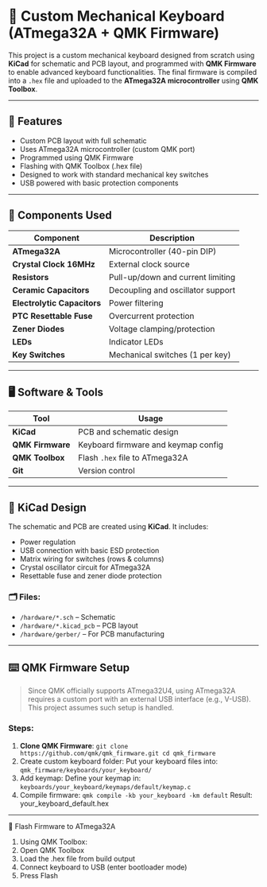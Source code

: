 # 🧠 Custom Mechanical Keyboard (ATmega32A + QMK Firmware)

This project is a custom mechanical keyboard designed from scratch using **KiCad** for schematic and PCB layout, and programmed with **QMK Firmware** to enable advanced keyboard functionalities. The final firmware is compiled into a `.hex` file and uploaded to the **ATmega32A microcontroller** using **QMK Toolbox**.

---

## 🧩 Features

- Custom PCB layout with full schematic
- Uses ATmega32A microcontroller (custom QMK port)
- Programmed using QMK Firmware
- Flashing with QMK Toolbox (.hex file)
- Designed to work with standard mechanical key switches
- USB powered with basic protection components

---

## 🧰 Components Used

| Component                | Description                         |
|--------------------------|-------------------------------------|
| **ATmega32A**            | Microcontroller (40-pin DIP)        |
| **Crystal Clock 16MHz**  | External clock source               |
| **Resistors**            | Pull-up/down and current limiting   |
| **Ceramic Capacitors**   | Decoupling and oscillator support   |
| **Electrolytic Capacitors** | Power filtering                  |
| **PTC Resettable Fuse**  | Overcurrent protection              |
| **Zener Diodes**         | Voltage clamping/protection         |
| **LEDs**                 | Indicator LEDs                      |
| **Key Switches**         | Mechanical switches (1 per key)     |

---

## 🖥️ Software & Tools

| Tool            | Usage                                |
|----------------|--------------------------------------|
| **KiCad**       | PCB and schematic design             |
| **QMK Firmware**| Keyboard firmware and keymap config  |
| **QMK Toolbox** | Flash `.hex` file to ATmega32A       |
| **Git**         | Version control                      |

---

## 📐 KiCad Design

The schematic and PCB are created using **KiCad**. It includes:

- Power regulation
- USB connection with basic ESD protection
- Matrix wiring for switches (rows & columns)
- Crystal oscillator circuit for ATmega32A
- Resettable fuse and zener diode protection

### 🗂 Files:
- `/hardware/*.sch` – Schematic
- `/hardware/*.kicad_pcb` – PCB layout
- `/hardware/gerber/` – For PCB manufacturing

---

## ⌨️ QMK Firmware Setup

> Since QMK officially supports ATmega32U4, using ATmega32A requires a custom port with an external USB interface (e.g., V-USB). This project assumes such setup is handled.

### Steps:

1. **Clone QMK Firmware**:
`
git clone https://github.com/qmk/qmk_firmware.git
cd qmk_firmware
`
2. Create custom keyboard folder:
Put your keyboard files into:
`
qmk_firmware/keyboards/your_keyboard/
`
3. Add keymap:
Define your keymap in:
`
keyboards/your_keyboard/keymaps/default/keymap.c
`
4. Compile firmware:
`
qmk compile -kb your_keyboard -km default
`
Result: your_keyboard_default.hex
----------------------------------------------------------
🚀 Flash Firmware to ATmega32A
1. Using QMK Toolbox:
2. Open QMK Toolbox
3. Load the .hex file from build output
4. Connect keyboard to USB (enter bootloader mode)
5. Press Flash
